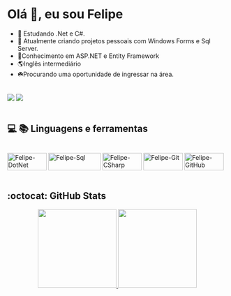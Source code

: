 # Olá :wave:, eu sou Felipe 

- 🔭 Estudando .Net e C#.
- 🌱 Atualmente criando projetos pessoais com Windows Forms e Sql Server.
- :test_tube:Conhecimento em ASP.NET e Entity Framework
- :earth_americas:Inglês intermediário
- :shamrock:Procurando uma oportunidade de ingressar na área.

<br>

<div> 
  <a href = "Felipeemanuelc12@gmail.com"><img src="https://img.shields.io/badge/-Gmail-%23333?style=for-the-badge&logo=gmail&logoColor=white" target="_blank"></a>
  <a href="https://www.linkedin.com/in/felipeecarvalho/" target="_blank"><img src="https://img.shields.io/badge/-LinkedIn-%230077B5?style=for-the-badge&logo=linkedin&logoColor=white" target="_blank"></a> 
</div>

<br>

## :computer: :books: Linguagens e ferramentas

<div style="display: inline_block"><br>
   <img align="center" alt="Felipe-DotNet" height="40" width="90" src="https://img.shields.io/badge/.NET-512BD4?style=for-the-badge&logo=dotnet&logoColor=white">
   <img align="center" alt="Felipe-Sql" height="40" width="120" src="https://img.shields.io/badge/Microsoft%20SQL%20Server-CC2927?style=for-the-badge&logo=microsoft%20sql%20server&logoColor=white">
   <img align="center" alt="Felipe-CSharp" height="40" width="90" src="https://img.shields.io/badge/C%23-239120?style=for-the-badge&logo=c-sharp&logoColor=white" target="_blank">
   <img align="center" alt="Felipe-Git" height="40" width="90" src="https://img.shields.io/badge/GitHub-100000?style=for-the-badge&logo=github&logoColor=white" target="_blank">
   <img align="center" alt="Felipe-GitHub" height="40" width="90" src="https://img.shields.io/badge/Git-F05032?style=for-the-badge&logo=git&logoColor=white" target="_blank">
</div>

<br>

## :octocat: GitHub Stats

<div align="center">
  <a href="https://github.com/FelipeECarvalho">
  <img height="180em" src="https://github-readme-stats.vercel.app/api?username=FelipeECarvalho&show_icons=true&theme=chartreuse-dark&include_all_commits=true&count_private=true"/>
  <img height="180em" src="https://github-readme-stats.vercel.app/api/top-langs/?username=FelipeECarvalho&layout=compact&langs_count=7&theme=chartreuse-dark"/>
</div>
  
  ##
 

